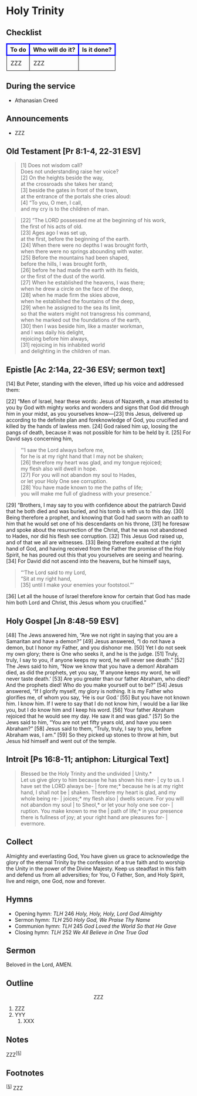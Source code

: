 <head>
<meta charset="utf-8">
<style>
th { text-align: center; font-weight: bold; vertical-align: baseline; border: 3px solid blue; }
td { border: 1px solid black; padding: 10px; }
.h { visibility: hidden; }
</style>
<title>sermon</title>
</head>

# Holy Trinity

## Checklist

<table>
<tr>
<th>To do</th><th>Who will do it?</th><th>Is it done?</th>
</tr>
<tr>
<td>ZZZ</td><td>ZZZ</td><td></td>
</tr>
</table>

## During the service

* Athanasian Creed

## Announcements

* ZZZ

## Old Testament [Pr 8:1-4, 22‑31 ESV]

> [1] Does not wisdom call?  
> Does not understanding raise her voice?  
> [2] On the heights beside the way,  
> at the crossroads she takes her stand;  
> [3] beside the gates in front of the town,  
> at the entrance of the portals she cries aloud:  
> [4] “To you, O men, I call,  
> and my cry is to the children of man.
	
> [22] “The LORD possessed me at the beginning of his work,  
> the first of his acts of old.  
> [23] Ages ago I was set up,  
> at the first, before the beginning of the earth.  
> [24] When there were no depths I was brought forth,  
> when there were no springs abounding with water.  
> [25] Before the mountains had been shaped,  
> before the hills, I was brought forth,  
> [26] before he had made the earth with its fields,  
> or the first of the dust of the world.  
> [27] When he established the heavens, I was there;  
> when he drew a circle on the face of the deep,  
> [28] when he made firm the skies above,  
> when he established the fountains of the deep,  
> [29] when he assigned to the sea its limit,  
> so that the waters might not transgress his command,  
> when he marked out the foundations of the earth,  
> [30] then I was beside him, like a master workman,  
> and I was daily his delight,  
> rejoicing before him always,  
> [31] rejoicing in his inhabited world  
> and delighting in the children of man.
	
## Epistle [Ac 2:14a, 22-36 ESV; sermon text]

[14] But Peter, standing with the eleven, lifted up his voice and addressed them:

[22] “Men of Israel, hear these words: Jesus of Nazareth, a man attested to you by God with mighty works and wonders and signs that God did through him in your midst, as you yourselves know—[23] this Jesus, delivered up according to the definite plan and foreknowledge of God, you crucified and killed by the hands of lawless men. [24] God raised him up, loosing the pangs of death, because it was not possible for him to be held by it. [25] For David says concerning him,

> “‘I saw the Lord always before me,  
> for he is at my right hand that I may not be shaken;  
> [26] therefore my heart was glad, and my tongue rejoiced;  
> my flesh also will dwell in hope.  
> [27] For you will not abandon my soul to Hades,  
> or let your Holy One see corruption.  
> [28] You have made known to me the paths of life;  
> you will make me full of gladness with your presence.’

[29] “Brothers, I may say to you with confidence about the patriarch David that he both died and was buried, and his tomb is with us to this day. [30] Being therefore a prophet, and knowing that God had sworn with an oath to him that he would set one of his descendants on his throne, [31] he foresaw and spoke about the resurrection of the Christ, that he was not abandoned to Hades, nor did his flesh see corruption. [32] This Jesus God raised up, and of that we all are witnesses. [33] Being therefore exalted at the right hand of God, and having received from the Father the promise of the Holy Spirit, he has poured out this that you yourselves are seeing and hearing. [34] For David did not ascend into the heavens, but he himself says,

> “‘The Lord said to my Lord,  
> “Sit at my right hand,  
> [35] 	until I make your enemies your footstool.”’

[36] Let all the house of Israel therefore know for certain that God has made him both Lord and Christ, this Jesus whom you crucified.”

## Holy Gospel [Jn 8:48-59 ESV]

[48] The Jews answered him, “Are we not right in saying that you are a Samaritan and have a demon?” [49] Jesus answered, “I do not have a demon, but I honor my Father, and you dishonor me. [50] Yet I do not seek my own glory; there is One who seeks it, and he is the judge. [51] Truly, truly, I say to you, if anyone keeps my word, he will never see death.” [52] The Jews said to him, “Now we know that you have a demon! Abraham died, as did the prophets, yet you say, ‘If anyone keeps my word, he will never taste death.’ [53] Are you greater than our father Abraham, who died? And the prophets died! Who do you make yourself out to be?” [54] Jesus answered, “If I glorify myself, my glory is nothing. It is my Father who glorifies me, of whom you say, ‘He is our God.’ [55] But you have not known him. I know him. If I were to say that I do not know him, I would be a liar like you, but I do know him and I keep his word. [56] Your father Abraham rejoiced that he would see my day. He saw it and was glad.” [57] So the Jews said to him, “You are not yet fifty years old, and have you seen Abraham?” [58] Jesus said to them, “Truly, truly, I say to you, before Abraham was, I am.” [59] So they picked up stones to throw at him, but Jesus hid himself and went out of the temple.

## Introit [Ps 16:8-11; antiphon: Liturgical Text]

> Blessed be the Holy Trinity and the undivided | Unity.*  
> Let us give glory to him because he has shown his mer- | cy to us. 
> I have set the LORD always be- | fore me;*
> because he is at my right hand, I shall not be | shaken.
> Therefore my heart is glad, and my whole being re- | joices;*
> my flesh also | dwells secure.
> For you will not abandon my soul | to Sheol,*
> or let your holy one see cor- | ruption.
> You make known to me the | path of life;*
> in your presence there is fullness of joy; at your right hand are pleasures for- | evermore.


## Collect

Almighty and everlasting God,
You have given us grace
to acknowledge the glory of the eternal Trinity
by the confession of a true faith
and to worship the Unity in the power of the Divine Majesty.
Keep us steadfast in this faith
and defend us from all adversities;
for You, O Father, Son, and Holy Spirit, live and reign,
one God, now and forever.

## Hymns

* Opening hymn: _TLH_ 246 _Holy, Holy, Holy, Lord God Almighty_
* Sermon hymn: _TLH_ 250 _Holy God, We Praise Thy Name_
* Communion hymn: _TLH_ 245 _God Loved the World So that He Gave_
* Closing hymn: _TLH_ 252 _We All Believe in One True God_

## Sermon

Beloved in the Lord, AMEN.

## Outline

<center>ZZZ</center>

1. ZZZ
1. YYY
    1. XXX

## Notes


ZZZ<sup>[<a name="id0002" href="#ftn.id0002">§</a>]</sup>

## Footnotes

<sup>[<a name="ftn.id0002" href="#id0002">§</a>]</sup>
ZZZ
